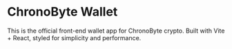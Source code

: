 # ChronoByte Wallet

This is the official front-end wallet app for ChronoByte crypto.
Built with Vite + React, styled for simplicity and performance.

